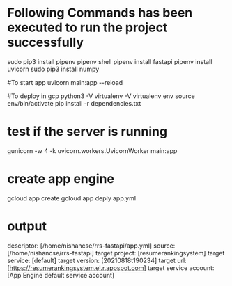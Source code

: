 # Following Commands has been executed to run the project successfully
sudo pip3 install pipenv
pipenv shell
pipenv install fastapi
pipenv install uvicorn
sudo pip3 install numpy

#To start app
uvicorn main:app --reload

#To deploy in gcp
python3 -V
virtualenv -V
virtualenv env
source env/bin/activate
pip install -r dependencies.txt

# test if the server is running
gunicorn -w 4 -k uvicorn.workers.UvicornWorker main:app

# create app engine
gcloud app create
gcloud app deply app.yml


# output
descriptor:                  [/home/nishancse/rrs-fastapi/app.yml]
source:                      [/home/nishancse/rrs-fastapi]
target project:              [resumerankingsystem]
target service:              [default]
target version:              [20210818t190234]
target url:                  [https://resumerankingsystem.el.r.appspot.com]
target service account:      [App Engine default service account]

